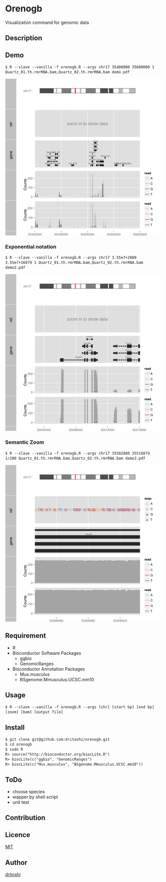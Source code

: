 Orenogb
====

Visualization command for genomic data

## Description


## Demo

    $ R --slave --vanilla -f orenogb.R --args chr17 35400000 35600000 1 Quartz_01.th.rmrRNA.bam,Quartz_02.th.rmrRNA.bam demo.pdf

![demo](demo.png)

### Exponential notation

    $ R --slave --vanilla -f orenogb.R --args chr17 3.55e7+2880 3.55e7+16079 1 Quartz_01.th.rmrRNA.bam,Quartz_02.th.rmrRNA.bam demo2.pdf

![demo](demo2.png)

### Semantic Zoom

    $ R --slave --vanilla -f orenogb.R --args chr17 35502880 35516079 1/200 Quartz_01.th.rmrRNA.bam,Quartz_02.th.rmrRNA.bam demo3.pdf

![demo](demo3.png)

## Requirement
- R
- Bioconductor Software Packages
    - ggbio
    - GenomicRanges
- Bioconductor Annotation Packages
    - Mus.musculus
    - BSgenome.Mmusculus.UCSC.mm10

## Usage

    $ R --slave --vanilla -f orenogb.R --args [chr] [start bp] [end bp] [zoom] [bam] [output file]

## Install

    $ git clone git@github.com:dritoshi/orenogb.git
    $ cd orenogb
    $ sudo R
    R> source("http://bioconductor.org/biocLite.R")
    R> biocLite(c("ggbio", "GenomicRanges")
    R> biocLite(c("Mus.musculus", "BSgenome.Mmusculus.UCSC.mm10"))

## ToDo
- choose species
- wapper by shell script
- unit test

## Contribution

## Licence

[MIT](https://github.com/dritoshi/orenogb/blob/master/LICENCE)

## Author

[dritoshi](https://github.com/dritoshi)
